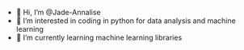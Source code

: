 - 👋 Hi, I’m @Jade-Annalise
- 👀 I’m interested in coding in python for data analysis and machine learning
- 🌱 I’m currently learning machine learning libraries 



<!---
Jade-Annalise/Jade-Annalise is a ✨ special ✨ repository because its `README.md` (this file) appears on your GitHub profile.
You can click the Preview link to take a look at your changes.
--->
